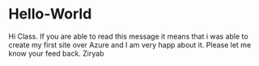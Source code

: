 # Hello-World
Hi Class. 
If you are able to read this message it means that i was able to create my first site over Azure and I am very happ about it. 
Please let me know your feed back. 
Ziryab
